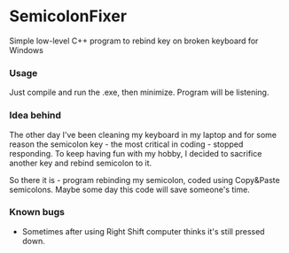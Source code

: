 # SemicolonFixer
Simple low-level C++ program to rebind key on broken keyboard for Windows

### Usage
Just compile and run the .exe, then minimize. Program will be listening.

### Idea behind
The other day I've been cleaning my keyboard in my laptop and for some reason the semicolon key - the most critical in coding - stopped responding. To keep having fun with my hobby, I decided to sacrifice another key and rebind semicolon to it.

So there it is - program rebinding my semicolon, coded using Copy&Paste semicolons.
Maybe some day this code will save someone's time.

### Known bugs
* Sometimes after using Right Shift computer thinks it's still pressed down.
